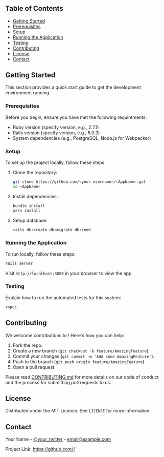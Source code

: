 # <SavageDB>

<Brief descri>

## Table of Contents

- [Getting Started](#getting-started)
- [Prerequisites](#prerequisites)
- [Setup](#setup)
- [Running the Application](#running-the-application)
- [Testing](#testing)
- [Contributing](#contributing)
- [License](#license)
- [Contact](#contact)

## Getting Started

This section provides a quick start guide to get the development environment running.

### Prerequisites

Before you begin, ensure you have met the following requirements:
- Ruby version (specify version, e.g., 2.7.1)
- Rails version (specify version, e.g., 6.0.3)
- System dependencies (e.g., PostgreSQL, Node.js for Webpacker)

### Setup

To set up the project locally, follow these steps:

1. Clone the repository:
   ```bash
   git clone https://github.com/<your-username>/<AppName>.git
   cd <AppName>
   ```
2. Install dependencies:
   ```bash
   bundle install
   yarn install
   ```
3. Setup database:
   ```bash
   rails db:create db:migrate db:seed
   ```

### Running the Application

To run <AppName> locally, follow these steps:

```bash
rails server
```

Visit `http://localhost:3000` in your browser to view the app.

### Testing

Explain how to run the automated tests for this system:
```bash
rspec
```

## Contributing

We welcome contributions to <AppName>! Here's how you can help:

1. Fork the repo.
2. Create a new branch (`git checkout -b feature/AmazingFeature`).
3. Commit your changes (`git commit -m 'Add some AmazingFeature'`).
4. Push to the branch (`git push origin feature/AmazingFeature`).
5. Open a pull request.

Please read [CONTRIBUTING.md](CONTRIBUTING.md) for more details on our code of conduct and the process for submitting pull requests to us.

## License

Distributed under the MIT License. See `LICENSE` for more information.

## Contact

Your Name - [@your_twitter](https://twitter.com/your_twitter) - email@example.com

Project Link: [https://github.com/<your-username>/<AppName>](https://github.com/<your-username>/<AppName>)

